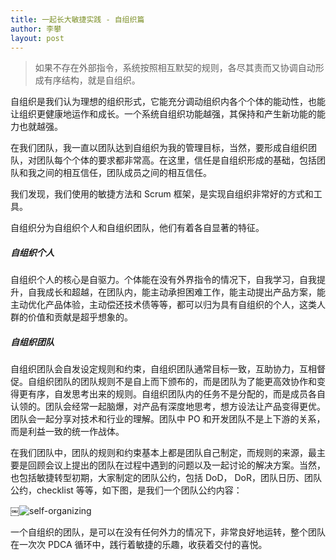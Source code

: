 ```yaml
---
title: 一起长大敏捷实践 - 自组织篇
author: 李攀
layout: post
---
```


> 如果不存在外部指令，系统按照相互默契的规则，各尽其责而又协调自动形成有序结构，就是自组织。

自组织是我们认为理想的组织形式，它能充分调动组织内各个个体的能动性，也能让组织更健康地运作和成长。一个系统自组织功能越强，其保持和产生新功能的能力也就越强。

在我们团队，我一直以团队达到自组织为我的管理目标，当然，要形成自组织团队，对团队每个个体的要求都非常高。在这里，信任是自组织形成的基础，包括团队和我之间的相互信任，团队成员之间的相互信任。

我们发现，我们使用的敏捷方法和 Scrum 框架，是实现自组织非常好的方式和工具。

自组织分为自组织个人和自组织团队，他们有着各自显著的特征。

##### 自组织个人

自组织个人的核心是自驱力。个体能在没有外界指令的情况下，自我学习，自我提升，自我成长和超越，在团队内，能主动承担困难工作，能主动提出产品方案，能主动优化产品体验，主动偿还技术债等等，都可以归为具有自组织的个人，这类人群的价值和贡献是超乎想象的。

##### 自组织团队

自组织团队会自发设定规则和约束，自组织团队通常目标一致，互助协力，互相督促。自组织团队的团队规则不是自上而下颁布的，而是团队为了能更高效协作和变得更有序，自发思考出来的规则。自组织团队内的任务不是分配的，而是成员各自认领的。团队会经常一起脑爆，对产品有深度地思考，想方设法让产品变得更优。团队会一起分享对技术和行业的理解。团队中 PO 和开发团队不是上下游的关系，而是利益一致的统一作战体。

在我们团队中，团队的规则和约束基本上都是团队自己制定，而规则的来源，最主要是回顾会议上提出的团队在过程中遇到的问题以及一起讨论的解决方案。当然，也包括敏捷转型初期，大家制定的团队公约，包括 DoD， DoR，团队日历、团队公约，checklist 等等，如下图，是我们一个团队公约内容：

￼![self-organizing](https://lipan.me/img/2020-03-12-self-organizing.png)


一个自组织的团队，是可以在没有任何外力的情况下，非常良好地运转，整个团队在一次次 PDCA 循环中，践行着敏捷的乐趣，收获着交付的喜悦。
